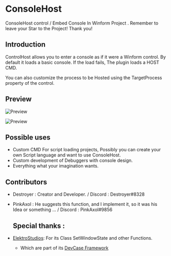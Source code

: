 # ConsoleHost
ConsoleHost control / Embed Console In Winform Project .
Remember to leave your Star to the Project! Thank you!

## Introduction
ControlHost allows you to enter a console as if it were a Winform control.
By default it loads a basic console. If the load fails, The plugin loads a HOST CMD.

You can also customize the process to be Hosted using the TargetProcess property of the control.

## Preview

![Preview](https://i.ibb.co/3STs3Ks/ss1.png)

![Preview](https://i.ibb.co/pJhbLk8/ss2.png)

## Possible uses

- Custom CMD For script loading projects, Possibly you can create your own Script language and want to use ConsoleHost.
- Custom development of Debuggers with console design.
- Everything what your imagination wants.

## Contributors
- Destroyer : Creator and Developer.  / Discord : Destroyer#8328 
- PinkAxol : He suggests this function, and I implement it, so it was his Idea or something ... / Discord : PinkAxol#9856

  ## Special thanks :
- [ElektroStudios](https://github.com/ElektroStudios): For its Class SetWindowState and other Functions.
   - Which are part of its [DevCase Framework](https://codecanyon.net/item/elektrokit-class-library-for-net/19260282)
